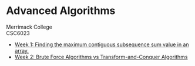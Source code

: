 # Advanced Algorithms
Merrimack College  
CSC6023  

- [Week 1: Finding the maximum contiguous subsequence sum value in an array.](https://github.com/musrex/advanced_algos/tree/master/week1)
- [Week 2: Brute Force Algorithms vs Transform-and-Conquer Algorithms](https://github.com/musrex/advanced_algos/tree/master/week2)
